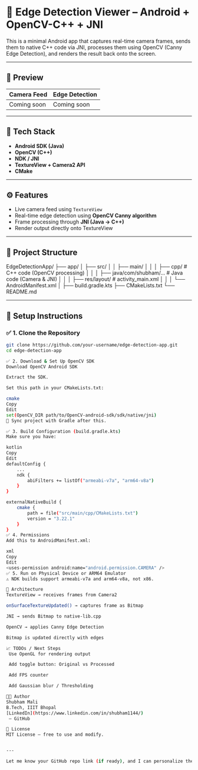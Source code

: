 # 🧪 Edge Detection Viewer – Android + OpenCV-C++ + JNI

This is a minimal Android app that captures real-time camera frames, sends them to native C++ code via JNI, processes them using OpenCV (Canny Edge Detection), and renders the result back onto the screen.

---

## 📱 Preview

| Camera Feed | Edge Detection |
|-------------|----------------|
| Coming soon | Coming soon    |

---

## 🔧 Tech Stack

- **Android SDK (Java)**
- **OpenCV (C++)**
- **NDK / JNI**
- **TextureView + Camera2 API**
- **CMake**

---

## ⚙️ Features

- Live camera feed using `TextureView`
- Real-time edge detection using **OpenCV Canny algorithm**
- Frame processing through **JNI (Java → C++)**
- Render output directly onto TextureView

---

## 📂 Project Structure

EdgeDetectionApp/
├── app/
│ ├── src/
│ │ ├── main/
│ │ │ ├── cpp/ # C++ code (OpenCV processing)
│ │ │ ├── java/com/shubham/… # Java code (Camera & JNI)
│ │ │ ├── res/layout/ # activity_main.xml
│ │ │ └── AndroidManifest.xml
│ ├── build.gradle.kts
├── CMakeLists.txt
└── README.md


---

## 🚀 Setup Instructions

### ✅ 1. Clone the Repository
```bash
git clone https://github.com/your-username/edge-detection-app.git
cd edge-detection-app

✅ 2. Download & Set Up OpenCV SDK
Download OpenCV Android SDK

Extract the SDK.

Set this path in your CMakeLists.txt:

cmake
Copy
Edit
set(OpenCV_DIR path/to/OpenCV-android-sdk/sdk/native/jni)
🔁 Sync project with Gradle after this.

✅ 3. Build Configuration (build.gradle.kts)
Make sure you have:

kotlin
Copy
Edit
defaultConfig {
    ...
    ndk {
        abiFilters += listOf("armeabi-v7a", "arm64-v8a")
    }
}

externalNativeBuild {
    cmake {
        path = file("src/main/cpp/CMakeLists.txt")
        version = "3.22.1"
    }
}
✅ 4. Permissions
Add this to AndroidManifest.xml:

xml
Copy
Edit
<uses-permission android:name="android.permission.CAMERA" />
✅ 5. Run on Physical Device or ARM64 Emulator
⚠️ NDK builds support armeabi-v7a and arm64-v8a, not x86.

🧠 Architecture
TextureView → receives frames from Camera2

onSurfaceTextureUpdated() → captures frame as Bitmap

JNI → sends Bitmap to native-lib.cpp

OpenCV → applies Canny Edge Detection

Bitmap is updated directly with edges

📈 TODOs / Next Steps
 Use OpenGL for rendering output

 Add toggle button: Original vs Processed

 Add FPS counter

 Add Gaussian blur / Thresholding

🧑‍💻 Author
Shubham Mali
B.Tech, IIIT Bhopal
[LinkedIn](https://www.linkedin.com/in/shubham1144/)
 – GitHub

📜 License
MIT License – free to use and modify.


---

Let me know your GitHub repo link (if ready), and I can personalize the clone/setup parts for you. Or I can generate a `README.md` file you can directly drop into your project folder.
